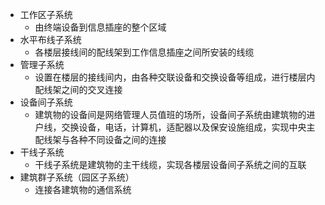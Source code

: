 * 工作区子系统
	* 由终端设备到信息插座的整个区域
* 水平布线子系统
	* 各楼层接线间的配线架到工作信息插座之间所安装的线缆
* 管理子系统
	* 设置在楼层的接线间内，由各种交联设备和交换设备等组成，进行楼层内配线架之间的交叉连接
* 设备间子系统
	* 建筑物的设备间是网络管理人员值班的场所，设备间子系统由建筑物的进户线，交换设备，电话，计算机，适配器以及保安设施组成，实现中央主配线架与各种不同设备之间的连接
* 干线子系统
	* 干线子系统是建筑物的主干线缆，实现各楼层设备间子系统之间的互联
* 建筑群子系统（园区子系统）
	* 连接各建筑物的通信系统
